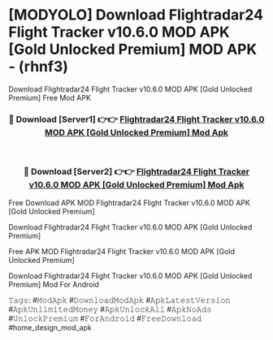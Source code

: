 # [MODYOLO] Download Flightradar24 Flight Tracker v10.6.0 MOD APK [Gold Unlocked Premium] MOD APK - (rhnf3)
Download Flightradar24 Flight Tracker v10.6.0 MOD APK [Gold Unlocked Premium] Free Mod APK

<div align="center">
<h3>🔴 Download [Server1] 👉👉 <a href="https://apk-comot.site?title=Flightradar24_Flight_Tracker_v10.6.0_MOD_APK_[Gold_Unlocked_Premium]">Flightradar24 Flight Tracker v10.6.0 MOD APK [Gold Unlocked Premium] Mod Apk</a></h3><br>

<h3>🔴 Download [Server2] 👉👉 <a href="https://apk-comot.site?title=Flightradar24_Flight_Tracker_v10.6.0_MOD_APK_[Gold_Unlocked_Premium]">Flightradar24 Flight Tracker v10.6.0 MOD APK [Gold Unlocked Premium] Mod Apk</a></h3>
</div>


Free Download APK MOD Flightradar24 Flight Tracker v10.6.0 MOD APK [Gold Unlocked Premium]

Download Flightradar24 Flight Tracker v10.6.0 MOD APK [Gold Unlocked Premium] 

Free APK MOD Flightradar24 Flight Tracker v10.6.0 MOD APK [Gold Unlocked Premium] 

Download Flightradar24 Flight Tracker v10.6.0 MOD APK [Gold Unlocked Premium] Mod For Android

𝚃𝚊𝚐𝚜: #𝙼𝚘𝚍𝙰𝚙𝚔 #𝙳𝚘𝚠𝚗𝚕𝚘𝚊𝚍𝙼𝚘𝚍𝙰𝚙𝚔 #𝙰𝚙𝚔𝙻𝚊𝚝𝚎𝚜𝚝𝚅𝚎𝚛𝚜𝚒𝚘𝚗 #𝙰𝚙𝚔𝚄𝚗𝚕𝚒𝚖𝚒𝚝𝚎𝚍𝙼𝚘𝚗𝚎𝚢 #𝙰𝚙𝚔𝚄𝚗𝚕𝚘𝚌𝚔𝙰𝚕𝚕 #𝙰𝚙𝚔𝙽𝚘𝙰𝚍𝚜 #𝚄𝚗𝚕𝚘𝚌𝚔𝙿𝚛𝚎𝚖𝚒𝚞𝚖 #𝙵𝚘𝚛𝙰𝚗𝚍𝚛𝚘𝚒𝚍 #𝙵𝚛𝚎𝚎𝙳𝚘𝚠𝚗𝚕𝚘𝚊𝚍 #home_design_mod_apk